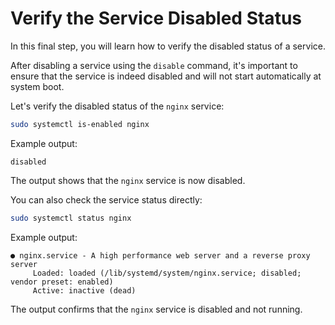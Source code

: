 # Verify the Service Disabled Status

In this final step, you will learn how to verify the disabled status of a service.

After disabling a service using the `disable` command, it's important to ensure that the service is indeed disabled and will not start automatically at system boot.

Let's verify the disabled status of the `nginx` service:

```bash
sudo systemctl is-enabled nginx
```

Example output:

```
disabled
```

The output shows that the `nginx` service is now disabled.

You can also check the service status directly:

```bash
sudo systemctl status nginx
```

Example output:

```
● nginx.service - A high performance web server and a reverse proxy server
     Loaded: loaded (/lib/systemd/system/nginx.service; disabled; vendor preset: enabled)
     Active: inactive (dead)
```

The output confirms that the `nginx` service is disabled and not running.

